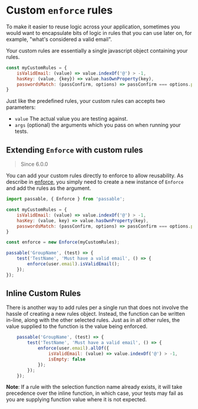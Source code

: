 # Custom `enforce` rules
To make it easier to reuse logic across your application, sometimes you would want to encapsulate bits of logic in rules that you can use later on, for example, "what's considered a valid email".

Your custom rules are essentially a single javascript object containing your rules.
```js
const myCustomRules = {
    isValidEmail: (value) => value.indexOf('@') > -1,
    hasKey: (value, {key}) => value.hasOwnProperty(key),
    passwordsMatch: (passConfirm, options) => passConfirm === options.passConfirm && options.passIsValid
}
```
Just like the predefined rules, your custom rules can accepts two parameters:
* `value` The actual value you are testing against.
* `args` (optional) the arguments which you pass on when running your tests.

## Extending `Enforce` with custom rules
> Since 6.0.0

You can add your custom rules directly to enforce to allow reusability. As describe in [enforce](../README.md), you simply need to create a new instance of `Enforce` and add the rules as the argument.

```js
import passable, { Enforce } from 'passable';

const myCustomRules = {
    isValidEmail: (value) => value.indexOf('@') > -1,
    hasKey: (value, key) => value.hasOwnProperty(key),
    passwordsMatch: (passConfirm, options) => passConfirm === options.passConfirm && options.passIsValid
}

const enforce = new Enforce(myCustomRules);

passable('GroupName', (test) => {
    test('TestName', 'Must have a valid email', () => {
        enforce(user.email).isValidEmail();
    });
});
```

## Inline Custom Rules
There is another way to add rules per a single run that does not involve the hassle of creating a new rules object. Instead, the function can be written in-line, along with the other selected rules. Just as in all other rules, the value supplied to the function is the value being enforced.

```js
    passable('GroupName', (test) => {
        test('TestName', 'Must have a valid email', () => {
            enforce(user.email).allOf({
                isValidEmail: (value) => value.indexOf('@') > -1,
                isEmpty: false
            });
        });
    });
```

**Note**: If a rule with the selection function name already exists, it will take precedence over the inline function, in which case, your tests may fail as you are supplying function value where it is not expected.